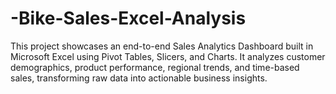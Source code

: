 # -Bike-Sales-Excel-Analysis
This project showcases an end-to-end Sales Analytics Dashboard built in Microsoft Excel using Pivot Tables, Slicers, and Charts. It analyzes customer demographics, product performance, regional trends, and time-based sales, transforming raw data into actionable business insights.

